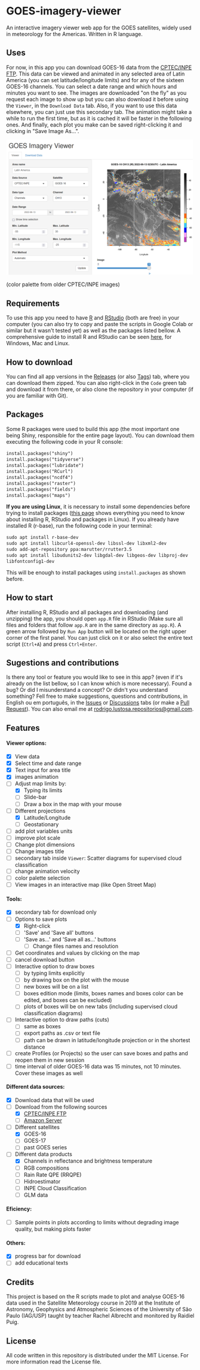 # GOES-imagery-viewer


An interactive imagery viewer web app for the GOES satellites, widely used in meteorology for the Americas. Written in R language.


## Uses
For now, in this app you can download GOES-16 data from the [CPTEC/INPE FTP](http://ftp.cptec.inpe.br/). This data can be viewed and animated in any selected area of Latin America (you can set latitude/longitude limits) and for any of the sixteen GOES-16 channels. You can select a date range and which hours and minutes you want to see. The images are downloaded "on the fly" as you request each image to show up but you can also download it before using the `Viewer`, in the `Download Data` tab. Also, if you want to use this data elsewhere, you can just use this secondary tab. The animation might take a while to run the first time, but as it is cached it will be faster in the following ones. And finally, each plot you make can be saved right-clicking it and clicking in "Save Image As...".

<img src="examples/Screenshot_v0_0_0.png" alt="drawing" width="500"/>

(color palette from older CPTEC/INPE images)

## Requirements
To use this app you need to have [R](https://www.r-project.org/) and [RStudio](https://www.rstudio.com/) (both are free) in your computer (you can also try to copy and paste the scripts in Google Colab or similar but it wasn't tested yet) as well as the packages listed bellow. A comprehensive guide to install R and RStudio can be seen [here](https://rstudio-education.github.io/hopr/starting.html), for Windows, Mac and Linux. 

## How to download
You can find all app versions in the [Releases](https://github.com/rodrigolustosa/GOES-imagery-viewer/releases) (or also [Tags](https://github.com/rodrigolustosa/GOES-imagery-viewer/tags)) tab, where you can download them zipped. You can also right-click in the `Code` green tab and download it from there, or also clone the repository in your computer (if you are familiar with Git).

## Packages
Some R packages were used to build this app (the most important one being Shiny, responsible for the entire page layout). You can download them executing the following code in your R console:
```
install.packages("shiny")
install.packages("tidyverse")
install.packages("lubridate")
install.packages("RCurl")
install.packages("ncdf4")
install.packages("raster")
install.packages("fields")
install.packages("maps")
```
**If you are using Linux**, it is necessary to install some dependencies before trying to install packages ([this page](https://blog.zenggyu.com/en/post/2018-01-29/installing-r-r-packages-e-g-tidyverse-and-rstudio-on-ubuntu-linux/) shows everything you need to know about installing R, RStudio and packages in Linux). If you already have installed R (r-base), run the following code in your terminal:
```
sudo apt install r-base-dev
sudo apt install libcurl4-openssl-dev libssl-dev libxml2-dev
sudo add-apt-repository ppa:marutter/rrutter3.5
sudo apt install libudunits2-dev libgdal-dev libgeos-dev libproj-dev libfontconfig1-dev
```
This will be enough to install packages using `install.packages` as shown before.

## How to start
After installing R, RStudio and all packages and downloading (and unzipping) the app, you should open `app.R` file in RStudio (Make sure all files and folders that follow `app.R` are in the same directory as `app.R`). A green arrow followed by `Run App` button will be located on the right upper corner of the first panel. You can just click on it or also select the entire text script (`Ctrl+A`) and press `Ctrl+Enter`. 


## Sugestions and contributions

Is there any tool or feature you would like to see in this app? (even if it's already on the list bellow, so I can know which is more necessary). Found a bug? Or did I misunderstand a concept? Or didn't you understand something? Fell free to make suggestions, questions and contributions, in English ou em português, in the [Issues](https://github.com/rodrigolustosa/GOES-imagery-viewer/issues) or [Discussions](https://github.com/rodrigolustosa/GOES-imagery-viewer/discussions) tabs (or make a [Pull Request](https://github.com/rodrigolustosa/GOES-imagery-viewer/pulls)). You can also email me at <rodrigo.lustosa.repositorios@gmail.com>.


## Features 
#### Viewer options:
- [x] View data
- [x] Select time and date range
- [X] Text input for area title
- [X] images animation
- [ ] Adjust map limits by:
  - [X] Typing its limits
  - [ ] Slide-bar
  - [ ] Draw a box in the map with your mouse
- [ ] Different projections
  - [X] Latitude/Longitude
  - [ ] Geostationary
- [ ] add plot variables units
- [ ] improve plot scale
- [ ] Change plot dimensions
- [ ] Change images title
- [ ] secondary tab inside `Viewer`: Scatter diagrams for supervised cloud classification
- [ ] change animation velocity
- [ ] color palette selection
- [ ] View images in an interactive map (like Open Street Map)

#### Tools:
- [X] secondary tab for download only
- [ ] Options to save plots
  - [X] Right-click
  - [ ] 'Save' and 'Save all' buttons
  - [ ] 'Save as...' and 'Save all as...' buttons
    - [ ] Change files names and resolution
- [ ] Get coordinates and values by clicking on the map
- [ ] cancel download button
- [ ] Interactive option to draw boxes 
  - [ ] by typing limits explicitly
  - [ ] by drawing box on the plot with the mouse
  - [ ] new boxes will be on a list
  - [ ] boxes edition mode (limits, boxes names and boxes color can be edited, and boxes can be excluded)
  - [ ] plots of boxes will be on new tabs (including supervised cloud classification diagrams)
- [ ] Interactive option to draw paths (cuts)
  - [ ] same as boxes
  - [ ] export paths as .csv or text file
  - [ ] path can be drawn in latitude/longitude projection or in the shortest distance
- [ ] create Profiles (or Projects) so the user can save boxes and paths and reopen them in new session
- [ ] time interval of older GOES-16 data was 15 minutes, not 10 minutes. Cover these images as well

#### Different data sources:
- [x] Download data that will be used
- [ ] Download from the following sources
  - [X] [CPTEC/INPE FTP](http://ftp.cptec.inpe.br/)
  - [ ] [Amazon Server](https://noaa-goes16.s3.amazonaws.com/index.html)
- [ ] Different satellites
  - [X] GOES-16
  - [ ] GOES-17
  - [ ] past GOES series
- [ ] Different data products
  - [X] Channels in reflectance and brightness temperature
  - [ ] RGB compositions
  - [ ] Rain Rate QPE (RRQPE)
  - [ ] Hidroestimator
  - [ ] INPE Cloud Classification
  - [ ] GLM data
  
#### Eficiency:
- [ ] Sample points in plots according to limits without degrading image quality, but making plots faster

#### Others:
- [X] progress bar for download
- [ ] add educational texts

## Credits
This project is based on the R scripts made to plot and analyse GOES-16 data used in the Satellite Meteorology course in 2019 at the Institute of Astronomy, Geophysics and Atmospheric Sciences of the University of São Paulo (IAG/USP) taught by teacher Rachel Albrecht and monitored by Raidiel Puig.

## License
All code written in this repository is distributed under the MIT License. For more information read the License file.









